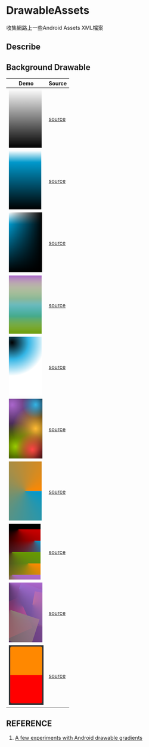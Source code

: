 # DrawableAssets

收集網路上一些Android Assets XML檔案

## Describe

## Background Drawable

| Demo |Source|
|---|---|
|![Simple linear gradient](/assets/bg_simple_linear_gradient.png)|[source](./app/src/main/res/drawable/bg_simple_linear_gradient.xml?_blank)|
|![Simple linear gradient](/assets/bg_centre_offsetting.png)|[source](./app/src/main/res/drawable/bg_centre_offsetting.xml?_blank)|
|![Simple linear gradient](/assets/bg_overlapping_layers.png)|[source](./app/src/main/res/drawable/bg_overlapping_layers.xml?_blank)|
|![Simple linear gradient](/assets/bg_overlapping_layers_at_the_same_angle.png)|[source](./app/src/main/res/drawable/bg_overlapping_layers_at_the_same_angle.xml?_blank)|
|![Simple linear gradient](/assets/bg_radial_gradients.png)|[source](./app/src/main/res/drawable/bg_radial_gradients.xml?_blank)|
|![Simple linear gradient](/assets/bg_floating_blobs.png)|[source](./app/src/main/res/drawable/bg_floating_blobs.xml?_blank)|
|![Simple linear gradient](/assets/bg_sweep_gradient.png)|[source](./app/src/main/res/drawable/bg_sweep_gradient.xml?_blank)|
|![Simple linear gradient](/assets/bg_sweep_offsets.png)|[source](./app/src/main/res/drawable/bg_sweep_offsets.xml?_blank)|
|![Simple linear gradient](/assets/bg_sweep_rotations.png)|[source](./app/src/main/res/drawable/bg_sweep_rotations.xml?_blank)|
|![Simple linear gradient](/assets/bg_sweep_split.png)|[source](./app/src/main/res/drawable/bg_simple_linear_gradient.xml?_blank)|

## REFERENCE

1. [A few experiments with Android drawable gradients](https://blog.jakelee.co.uk/a-few-experiments-with-android-drawable-gradients/)